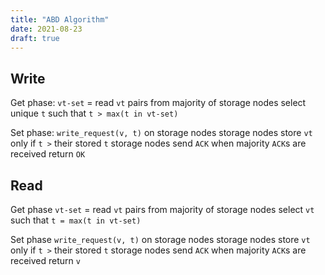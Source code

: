 ```yaml
---
title: "ABD Algorithm"
date: 2021-08-23
draft: true
---
```


## Write
Get phase:
`vt-set` = read `vt` pairs from majority of storage nodes
select unique `t` such that `t > max(t in vt-set)`

Set phase:
`write_request(v, t)` on storage nodes
storage nodes store `vt` only if `t >` their stored `t`
storage nodes send `ACK`
when majority `ACK`s are received return `OK`

## Read
Get phase
`vt-set` = read `vt` pairs from majority of storage nodes
select `vt` such that `t = max(t in vt-set)`

Set phase
`write_request(v, t)` on storage nodes
storage nodes store `vt` only if `t >` their stored `t`
storage nodes send `ACK`
when majority `ACK`s are received return `v`
